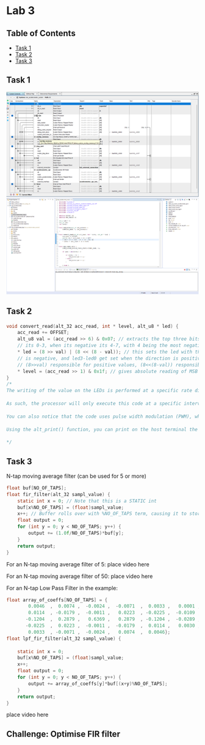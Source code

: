 # Lab 3

## Table of Contents

- [Task 1](#task-1)
- [Task 2](#task-2)
- [Task 3](#task-3)

## Task 1

![PDNonsense](images/Lab3/Task1/task1_1.png)
![Eclipse](images/Lab3/Task1/task1_2.png)

## Task 2

```C
void convert_read(alt_32 acc_read, int * level, alt_u8 * led) {
    acc_read += OFFSET;
    alt_u8 val = (acc_read >> 6) & 0x07; // extracts the top three bits of the x_axis reading: when its positive
    // its 0-3, when its negative its 4-7, with 4 being the most negative
    * led = (8 >> val) | (8 << (8 - val)); // this sets the led with the reflected values, led7-led4 get lit up when the direction
    // is negative, and led3-led0 get set when the direction is positive
    // (8>>val) responsible for positive values, (8<<(8-val)) responsible for negative values
    * level = (acc_read >> 1) & 0x1f; // gives absolute reading of MSB of X axis reading from bit 0 to 4, aka giving the other 5 bits not read by val
}
/*
The writing of the value on the LEDs is performed at a specific rate dictated by the timer. The sys_timer_isr() is an interrupt service routine that is executed when a specific interrupt is received.

As such, the processor will only execute this code at a specific intervals, letting the processor to focus on the execution of the while-loop code.

You can also notice that the code uses pulse width modulation (PWM), which utilizes the convert_read() function, to create a smooth effect on the LEDS, creating a more “pleasant” indicator of the tilted angle of the board.

Using the alt_print() function, you can print on the host terminal the actual values of the x_read.

*/
```

## Task 3

N-tap moving average filter (can be used for 5 or more)

```C
float buf[NO_OF_TAPS];
float fir_filter(alt_32 sampl_value) {
    static int x = 0; // Note that this is a STATIC int
    buf[x%NO_OF_TAPS] = (float)sampl_value;
    x++; // Buffer rolls over with %NO_OF_TAPS term, causing it to store NO_OF_TAPS most recent samples
    float output = 0;
    for (int y = 0; y < NO_OF_TAPS; y++) {
        output += (1.0f/NO_OF_TAPS)*buf[y];
    }
    return output;
}
```

For an N-tap moving average filter of 5:
place video here

For an N-tap moving average filter of 50:
place video here

For an N-tap Low Pass Filter in the example:

```C
float array_of_coeffs[NO_OF_TAPS] = {
        0.0046  ,  0.0074 ,  -0.0024 ,  -0.0071  ,  0.0033 ,   0.0001 ,  -0.0094 ,   0.0040 ,   0.0044 ,  -0.0133 ,   0.0030,
        0.0114  , -0.0179 ,  -0.0011 ,   0.0223  , -0.0225 ,  -0.0109 ,   0.0396 ,  -0.0263 ,  -0.0338 ,   0.0752 ,  -0.0289,
       -0.1204  ,  0.2879 ,   0.6369 ,   0.2879  , -0.1204 ,  -0.0289 ,   0.0752 ,  -0.0338 ,  -0.0263 ,   0.0396 ,  -0.0109,
       -0.0225  ,  0.0223 ,  -0.0011 ,  -0.0179  ,  0.0114 ,   0.0030 ,  -0.0133 ,   0.0044 ,   0.0040 ,  -0.0094 ,   0.0001,
        0.0033  , -0.0071 ,  -0.0024 ,   0.0074  ,  0.0046};
float lpf_fir_filter(alt_32 sampl_value) {

    static int x = 0;
    buf[x%NO_OF_TAPS] = (float)sampl_value;
    x++;
    float output = 0;
    for (int y = 0; y < NO_OF_TAPS; y++) {
        output += array_of_coeffs[y]*buf[(x+y)%NO_OF_TAPS];
    }
    return output;
}
```
place video here

## Challenge: Optimise FIR filter
